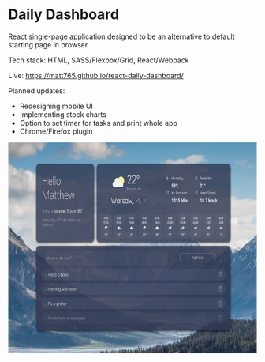 # Daily Dashboard

React single-page application designed to be an alternative to default starting page in browser

Tech stack: HTML, SASS/Flexbox/Grid, React/Webpack

Live: https://matt765.github.io/react-daily-dashboard/

Planned updates:
- Redesigning mobile UI
- Implementing stock charts
- Option to set timer for tasks and print whole app
- Chrome/Firefox plugin

<p align="center"><img src="https://raw.githubusercontent.com/matt765/matt765/main/img/dailydashboard.png"  alt="React"  width="686" height="427"/></p>
